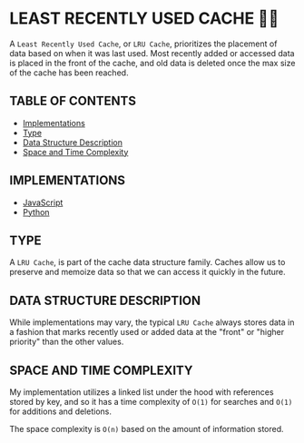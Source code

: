 # LEAST RECENTLY USED CACHE 🧞‍♂️

A `Least Recently Used Cache`, or `LRU Cache`, prioritizes the placement of data based on when it was last used. Most recently added or accessed data is placed in the front of the cache, and old data is deleted once the max size of the cache has been reached.

## TABLE OF CONTENTS

-   [Implementations](#implementations)
-   [Type](#type)
-   [Data Structure Description](#data-structure-description)
-   [Space and Time Complexity](#space-and-time-complexity)

## IMPLEMENTATIONS

-   [JavaScript](lruCache.js)
-   [Python](lru_cache.py)

## TYPE

A `LRU Cache`, is part of the cache data structure family. Caches allow us to preserve and memoize data so that we can access it quickly in the future.

## DATA STRUCTURE DESCRIPTION

While implementations may vary, the typical `LRU Cache` always stores data in a fashion that marks recently used or added data at the "front" or "higher priority" than the other values.

## SPACE AND TIME COMPLEXITY

My implementation utilizes a linked list under the hood with references stored by key, and so it has a time complexity of `O(1)` for searches and `O(1)` for additions and deletions.

The space complexity is `O(n)` based on the amount of information stored.
